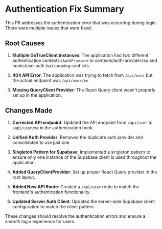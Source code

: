 # Authentication Fix Summary

This PR addresses the authentication error that was occurring during login. There were multiple issues that were fixed:

## Root Causes

1. **Multiple GoTrueClient instances**: The application had two different authentication contexts (`AuthProvider` in contexts/auth-provider.tsx and hooks/use-auth.tsx) causing conflicts.

2. **404 API Error**: The application was trying to fetch from `/api/user` but the actual endpoint was `/api/user/me`.

3. **Missing QueryClient Provider**: The React Query client wasn't properly set up in the application.

## Changes Made

1. **Corrected API endpoint**: Updated the API endpoint from `/api/user` to `/api/user/me` in the authentication hook.

2. **Unified Auth Provider**: Removed the duplicate auth provider and consolidated to use just one.

3. **Singleton Pattern for Supabase**: Implemented a singleton pattern to ensure only one instance of the Supabase client is used throughout the application.

4. **Added QueryClientProvider**: Set up proper React Query provider in the root layout.

5. **Added New API Route**: Created a `/api/user` route to match the frontend's authentication functionality.

6. **Updated Server Auth Client**: Updated the server-side Supabase client configuration to match the client pattern.

These changes should resolve the authentication errors and ensure a smooth login experience for users.
